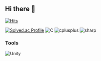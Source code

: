 ## Hi there 👋

[![Hits](https://hits.seeyoufarm.com/api/count/incr/badge.svg?url=https%3A%2F%2Fgithub.com%2Fkaco2301&count_bg=%233DC8A4&title_bg=%23585858&icon=&icon_color=%23E7E7E7&title=hits&edge_flat=false)](https://hits.seeyoufarm.com)

[![Solved.ac Profile](http://mazassumnida.wtf/api/v2/generate_badge?boj=kaco2301)](https://solved.ac/kaco2301/)
![C](https://img.shields.io/badge/C-FFFFFF.svg?&style=for-the-badge&logo=C&logoColor=white)
![cplusplus](https://img.shields.io/badge/cplusplus-FFFFFF.svg?&style=for-the-badge&logo=cplusplus&logoColor=white)
![sharp](https://img.shields.io/badge/sharp-FFFFFF.svg?&style=for-the-badge&logo=sharp&logoColor=white)

### Tools
![Unity](https://img.shields.io/badge/Unity-FFFFFF.svg?&style=for-the-badge&logo=Unity&logoColor=black)
